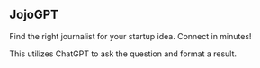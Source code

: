 ## JojoGPT

Find the right journalist for your startup idea. Connect in minutes!

This utilizes ChatGPT to ask the question and format a result.

